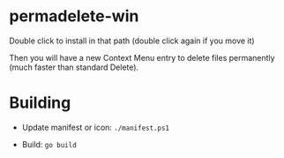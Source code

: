# permadelete-win

Double click to install in that path (double click again if you move it)

Then you will have a new Context Menu entry to delete files permanently (much faster than standard Delete).


# Building

- Update manifest or icon: `./manifest.ps1`

- Build: `go build`
